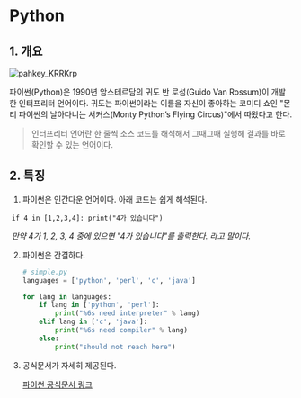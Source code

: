 # Python



## 1. 개요

![pahkey_KRRKrp](https://wikidocs.net/images/page/5/pahkey_KRRKrp.png)

파이썬(Python)은 1990년 암스테르담의 귀도 반 로섬(Guido Van Rossum)이 개발한 인터프리터 언어이다. 귀도는 파이썬이라는 이름을 자신이 좋아하는 코미디 쇼인 "몬티 파이썬의 날아다니는 서커스(Monty Python’s Flying Circus)"에서 따왔다고 한다.

>인터프리터 언어란 한 줄씩 소스 코드를 해석해서 그때그때 실행해 결과를 바로 확인할 수 있는 언어이다.



## 2. 특징

1. 파이썬은 인간다운 언어이다. 아래 코드는 쉽게 해석된다.

​	`if 4 in [1,2,3,4]: print("4가 있습니다")`

​	*만약 4가 1, 2, 3, 4 중에 있으면 "4가 있습니다"를 출력한다. 라고 말이다.*

2. 파이썬은 간결하다.

   ```python
   # simple.py
   languages = ['python', 'perl', 'c', 'java']
   
   for lang in languages:
       if lang in ['python', 'perl']:
           print("%6s need interpreter" % lang)
       elif lang in ['c', 'java']:
           print("%6s need compiler" % lang)
       else:
           print("should not reach here")
   ```

3. 공식문서가 자세히 제공된다.

   [파이썬 공식문서 링크](https://docs.python.org/3/)

